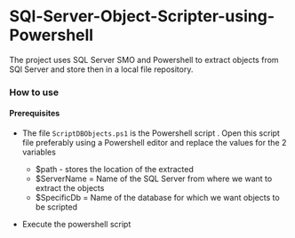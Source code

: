# SQl-Server-Object-Scripter-using-Powershell

The project uses SQL Server SMO and Powershell to extract objects from SQl Server and store then in a local file repository.

### How to use 

#### Prerequisites

* The file `ScriptDBObjects.ps1` is the Powershell script . Open this script file preferably using a Powershell editor and replace the values for the 2 variables
  * $path - stores the location of the extracted 
  * $ServerName = Name of the SQL Server  from where we want to extract the objects
  * $SpecificDb = Name of the database for which we want objects to be scripted
  
 
 
* Execute the powershell script
